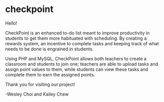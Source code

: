 # checkpoint
Hello!

CheckPoint is an enhanced to-do list meant to improve productivity in students to get them more habituated with scheduling. By creating a rewards system, an incentive to complete tasks and keeping track of what needs to be done is engrained in students.

Using PHP and MySQL, CheckPoint allows both teachers to create a classroom and students to join one; teachers are able to upload tasks and assign point values to them, while students can view these tasks and complete them to earn the assigned points.

Thank you for visiting our project!

-Wesley Choi and Kailey Chew